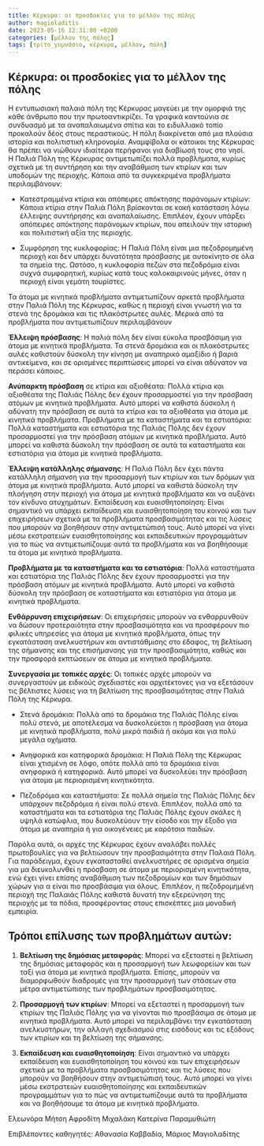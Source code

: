 ```yaml
---
title: Κέρκυρα: οι προσδοκίες για το μέλλον της πόλης
author: magioladitis
date: 2023-05-16 12:31:00 +0200
categories: [μέλλον της πόλης]
tags: [τρίτο_γυμνάσιο, κέρκυρα, μέλλον, πόλη]
---
```


## Κέρκυρα: οι προσδοκίες  για το μέλλον της πόλης

Η εντυπωσιακή παλαιά πόλη της Κέρκυρας  μαγεύει με την ομορφιά της κάθε άνθρωπο που την πρωτοαντικρίζει.  Τα γραφικά καντούνια σε συνδυασμό με τα αναπαλαιωμένα σπίτια και το ειδυλλιακό τοπίο προκαλούν δέος στους περαστικούς. Η πόλη διακρίνεται από μια πλούσια ιστορία και πολιτιστική κληρονομία. Αναμφίβολα οι κάτοικοι της Κέρκυρας θα πρέπει να νιώθουν ιδιαίτερα περήφανοι για διαβίωσή τους στο νησί.  
Η Παλιά Πόλη της Κέρκυρας αντιμετωπίζει πολλά προβλήματα, κυρίως σχετικά με τη συντήρηση και την αναβάθμιση των κτιρίων και των υποδομών της περιοχής. Κάποια από τα συγκεκριμένα προβλήματα περιλαμβάνουν:

*	Κατεστραμμένα κτίρια και απόπειρες απόκτησης παράνομων κτιρίων: Κάποια κτίρια στην Παλιά Πόλη βρίσκονται σε κακή κατάσταση λόγω έλλειψης συντήρησης και αναπαλαίωσης. Επιπλέον, έχουν υπάρξει απόπειρες απόκτησης παράνομων κτιρίων, που απειλούν την ιστορική και πολιτιστική αξία της περιοχής.

*	Συμφόρηση της κυκλοφορίας: Η Παλιά Πόλη είναι μια πεζοδρομημένη περιοχή και δεν υπάρχει δυνατότητα πρόσβασης με αυτοκίνητο σε όλα τα σημεία της. Ωστόσο, η κυκλοφορία πεζών στα πεζοδρόμια είναι συχνά συμφορητική, κυρίως κατά τους καλοκαιρινούς μήνες, όταν η περιοχή είναι γεμάτη τουρίστες.

Τα άτομα με κινητικά προβλήματα αντιμετωπίζουν αρκετά προβλήματα στην Παλιά Πόλη της Κέρκυρας, καθώς η περιοχή είναι γνωστή για τα στενά της δρομάκια και τις πλακόστρωτες αυλές. Μερικά από τα προβλήματα που αντιμετωπίζουν περιλαμβάνουν

**Έλλειψη πρόσβασης**: Η παλιά πόλη δεν είναι εύκολα προσβάσιμη για άτομα με κινητικά προβλήματα. Τα στενά δρομάκια και οι πλακόστρωτες αυλές καθιστούν δύσκολη την κίνηση με αναπηρικό αμαξίδιο ή βαριά αντικείμενα, και σε ορισμένες περιπτώσεις μπορεί να είναι αδύνατον να περάσει κάποιος.

**Ανύπαρκτη πρόσβαση** σε κτίρια και αξιοθέατα: Πολλά κτίρια και αξιοθέατα της Παλιάς Πόλης δεν έχουν προσαρμοστεί για την πρόσβαση ατόμων με κινητικά προβλήματα. Αυτό μπορεί να καθιστά δύσκολη ή αδύνατη την πρόσβαση σε αυτά τα κτίρια και τα αξιοθέατα για άτομα με κινητικά προβλήματα. Προβλήματα με τα καταστήματα και τα εστιατόρια: Πολλά καταστήματα και εστιατόρια της Παλιάς Πόλης δεν έχουν προσαρμοστεί για την πρόσβαση ατόμων με κινητικά προβλήματα. Αυτό μπορεί να καθιστά δύσκολη την πρόσβαση σε αυτά τα καταστήματα και εστιατόρια για άτομα με κινητικά προβλήματα.

**Έλλειψη κατάλληλης σήμανσης**: Η Παλιά Πόλη δεν έχει πάντα κατάλληλη σήμανση για την προσαρμογή των κτιρίων και των δρόμων για άτομα με κινητικά προβλήματα. Αυτό μπορεί να καθιστά δύσκολη την πλοήγηση στην περιοχή για άτομα με κινητικά προβλήματα και να αυξάνει τον κίνδυνο ατυχημάτων. Εκπαίδευση και ευαισθητοποίηση: Είναι σημαντικό να υπάρχει εκπαίδευση και ευαισθητοποίηση του κοινού και των επιχειρήσεων σχετικά με τα προβλήματα προσβασιμότητας και τις λύσεις που μπορούν να βοηθήσουν στην αντιμετώπισή τους. Αυτό μπορεί να γίνει μέσω εκστρατειών ευαισθητοποίησης και εκπαιδευτικών προγραμμάτων για το πώς να αντιμετωπίζουμε αυτά τα προβλήματα και να βοηθήσουμε τα άτομα με κινητικά προβλήματα.

**Προβλήματα με τα καταστήματα και τα εστιατόρια**: Πολλά καταστήματα και εστιατόρια της Παλιάς Πόλης δεν έχουν προσαρμοστεί για την πρόσβαση ατόμων με κινητικά προβλήματα. Αυτό μπορεί να καθιστά δύσκολη την πρόσβαση σε καταστήματα και εστιατόρια για άτομα με κινητικά προβλήματα.

**Ενθάρρυνση επιχειρήσεων**: Οι επιχειρήσεις μπορούν να ενθαρρυνθούν να δώσουν προτεραιότητα στην προσβασιμότητα και να προσφέρουν πιο φιλικές υπηρεσίες για άτομα με κινητικά προβλήματα, όπως την εγκατάσταση ανελκυστήρων και αντιστάθμισης στο έδαφος, τη βελτίωση της σήμανσης και της επισήμανσης για την προσβασιμότητα, καθώς και την προσφορά εκπτώσεων σε άτομα με κινητικά προβλήματα.

**Συνεργασία με τοπικές αρχές**: Οι τοπικές αρχές μπορούν να συνεργαστούν με ειδικούς σχεδιαστές και αρχιτέκτονες για να εξετάσουν τις βέλτιστες λύσεις για τη βελτίωση της προσβασιμότητας στην Παλιά Πόλη της Κέρκυρα. 

*	Στενά δρομάκια: Πολλά από τα δρομάκια της Παλιάς Πόλης είναι πολύ στενά, με αποτέλεσμα να δυσκολεύεται η πρόσβαση για άτομα με κινητικά προβλήματα, πολύ μικρά παιδιά ή ακόμα και για πολύ μεγάλα οχήματα.

*	Ανηφορικά και κατηφορικά δρομάκια: Η Παλιά Πόλη της Κέρκυρας είναι χτισμένη σε λόφο, οπότε πολλά από τα δρομάκια είναι ανηφορικά ή κατηφορικά. Αυτό μπορεί να δυσκολεύει την πρόσβαση για άτομα με περιορισμένη κινητικότητα.

*	Πεζοδρόμια και καταστήματα: Σε πολλά σημεία της Παλιάς Πόλης δεν υπάρχουν πεζοδρόμια ή είναι πολύ στενά. Επιπλέον, πολλά από τα καταστήματα και τα εστιατόρια της Παλιάς Πόλης έχουν σκάλες ή υψηλά κατώφλια, που δυσκολεύουν την είσοδο και την έξοδο για άτομα με αναπηρία ή για οικογένειες με καρότσια παιδιών.

Παρόλα αυτά, οι αρχές της Κέρκυρας έχουν αναλάβει πολλές πρωτοβουλίες για να βελτιώσουν την προσβασιμότητα στην Παλαιά Πόλη. Για παράδειγμα, έχουν εγκατασταθεί ανελκυστήρες σε ορισμένα σημεία για μα διευκολυνθεί η πρόσβαση σε άτομα με περιορισμένη κινητικότητα, ενώ έχει γίνει επίσης αναβάθμιση των πεζοδρομίων και των δημόσιων χώρων για α είναι πιο προσβάσιμα για όλους. Επιπλέον, η πεζοδρομημένη περιοχή της Παλαιάς Πόλης καθιστά δυνατή την εξερεύνηση της περιοχής με τα πόδια, προσφέροντας στους επισκέπτες μια μοναδική εμπειρία.

## Τρόποι επίλυσης των προβλημάτων αυτών: 

1. **Βελτίωση της δημόσιας μεταφοράς**: Μπορεί να εξεταστεί η βελτίωση της δημόσιας μεταφοράς και η προσαρμογή των λεωφορείων και των ταξί για άτομα με κινητικά προβλήματα. Επίσης, μπορούν να διαμορφωθούν διαδρομές για την προσαρμογή των στάσεων στα μέτρα αντιμετώπισης των προβλημάτων προσβασιμότητας.

2. **Προσαρμογή των κτιρίων**: Μπορεί να εξεταστεί η προσαρμογή των κτιρίων της Παλιάς Πόλης για να γίνονται πιο προσβάσιμα σε άτομα με κινητικά προβλήματα. Αυτό μπορεί να περιλαμβάνει την εγκατάσταση ανελκυστήρων, την αλλαγή σχεδιασμού στις εισόδους και τις εξόδους των κτιρίων και τη βελτίωση της σήμανσης.

3. **Εκπαίδευση και ευαισθητοποίηση**: Είναι σημαντικό να υπάρχει εκπαίδευση και ευαισθητοποίηση του κοινού και των επιχειρήσεων σχετικά με τα προβλήματα προσβασιμότητας και τις λύσεις που μπορούν να βοηθήσουν στην αντιμετώπισή τους. Αυτό μπορεί να γίνει μέσω εκστρατειών ευαισθητοποίησης και εκπαιδευτικών προγραμμάτων για το πώς να αντιμετωπίζουμε αυτά τα προβλήματα και να βοηθήσουμε τα άτομα με κινητικά προβλήματα.

Ελεωνόρα Μήτση
Αφροδίτη Μιχαλάκη 
Κατερίνα Παραμυθιώτη

Επιβλέποντες καθηγητές: Αθανασία Καββαδία, Μάριος Μαγιολαδίτης
